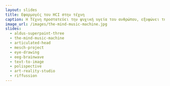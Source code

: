 ```yaml
---
layout: slides
title: Εφαρμογές του HCI στην τέχνη
caption: Η Τέχνη προστατεύει την ψυχική υγεία του ανθρώπου, εξυψώνει την πνευματικότητά του και αποτελεί παράλληλα και κομμάτι του πολιτιστικής κληρονομιάς ενός πολιτισμού. Τι συμβαίνει όταν η επιστήμη του HCI αλληλοεπιδρά με την τέχνη;
image_url: /images/the-mind-music-machine.jpg
slides:
  - aldus-superpaint-three
  - the-mind-music-machine
  - articulated-head
  - mesch-project
  - eye-drawing
  - eeg-brainwave
  - text-to-image
  - polispective
  - art-reality-studio
  - riffussion
---
```

